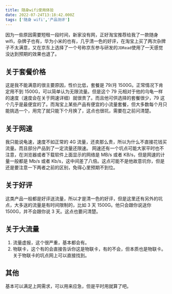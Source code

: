 ```yaml
---
title: 随身wifi使用体验
date: 2022-07-24T13:18:42.000Z
tags: ['随身 wifi','产品测评']
---
```

  
因为一些原因需要短租一段时间，新家没有网，正好淘宝推荐给我了一款随身 wifi，杂牌子也有，华为小米的也有，几乎清一色的好评，在淘宝上买了两次杂牌子不太满意，又在京东上选择了一个号称京东参与研发的`JDRead`使用了一天感觉没达到预期的效果也退了。

## 关于套餐价格

这是我不能满意的很主要原因，性价比低，套餐是 79/月 1500G。正常情况下肯定用不到 1500G，可以简单认为无限流量。但是这个 79 元相对于他的乌龟一样的速度（速度会在关于网速详细）就很贵了。而且他可供选择的套餐很少，79 这个几乎是最便宜的了。而淘宝上某些产品有便宜的小流量套餐，但大多数每个月只能挑选一个，用完了就只能下个月换了，这点也很坑，需要在之前问清楚。

## 关于网速

我只能说龟速，速度不如正常的 4G 流量，还卖那么贵，所以为什么不直接花钱买流量。而且部分产品到了一定流量还限速。
网速还有一个坑点可能大家平时也不注意，在浏览器或者下载软件上面显示的网络是 MB/s 或者 KB/s，但是网速的计量一般都是 Mb/s 或者 Kb/s，这中间差了八倍。这点可能不是他故意坑你，但是还是要注意一下两者之前的区别，免得心里预期不到位。

## 关于好评

这类产品一般都是好评送流量，所以才是清一色的好评，但是这里还有另外的坑点，大多送的流量是有时间限制的，比如 3 天 1500G。他只会跟你说送你 1500G，并不会跟你说 3 天。这点也要问清楚。

## 关于大流量

1. 流量虚报，这个很严重，基本都会有。
1. 物联卡，这个有的会直接告诉你这是物联卡，有的不会，但本质也是物联卡。关于物联卡的坑点网上可以直接找到。

## 其他

基本可以满足上网需求，可以用来应急，但是平时用就算了吧。